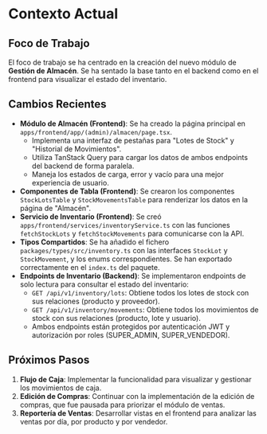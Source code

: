 # Contexto Actual

## Foco de Trabajo

El foco de trabajo se ha centrado en la creación del nuevo módulo de **Gestión de Almacén**. Se ha sentado la base tanto en el backend como en el frontend para visualizar el estado del inventario.

## Cambios Recientes

-   **Módulo de Almacén (Frontend)**: Se ha creado la página principal en `apps/frontend/app/(admin)/almacen/page.tsx`.
    -   Implementa una interfaz de pestañas para "Lotes de Stock" y "Historial de Movimientos".
    -   Utiliza TanStack Query para cargar los datos de ambos endpoints del backend de forma paralela.
    -   Maneja los estados de carga, error y vacío para una mejor experiencia de usuario.
-   **Componentes de Tabla (Frontend)**: Se crearon los componentes `StockLotsTable` y `StockMovementsTable` para renderizar los datos en la página de "Almacén".
-   **Servicio de Inventario (Frontend)**: Se creó `apps/frontend/services/inventoryService.ts` con las funciones `fetchStockLots` y `fetchStockMovements` para comunicarse con la API.
-   **Tipos Compartidos**: Se ha añadido el fichero `packages/types/src/inventory.ts` con las interfaces `StockLot` y `StockMovement`, y los enums correspondientes. Se han exportado correctamente en el `index.ts` del paquete.
-   **Endpoints de Inventario (Backend)**: Se implementaron endpoints de solo lectura para consultar el estado del inventario:
    -   `GET /api/v1/inventory/lots`: Obtiene todos los lotes de stock con sus relaciones (producto y proveedor).
    -   `GET /api/v1/inventory/movements`: Obtiene todos los movimientos de stock con sus relaciones (producto, lote y usuario).
    -   Ambos endpoints están protegidos por autenticación JWT y autorización por roles (SUPER_ADMIN, SUPER_VENDEDOR).

## Próximos Pasos

1.  **Flujo de Caja**: Implementar la funcionalidad para visualizar y gestionar los movimientos de caja.
2.  **Edición de Compras**: Continuar con la implementación de la edición de compras, que fue pausada para priorizar el módulo de ventas.
3.  **Reportería de Ventas**: Desarrollar vistas en el frontend para analizar las ventas por día, por producto y por vendedor.